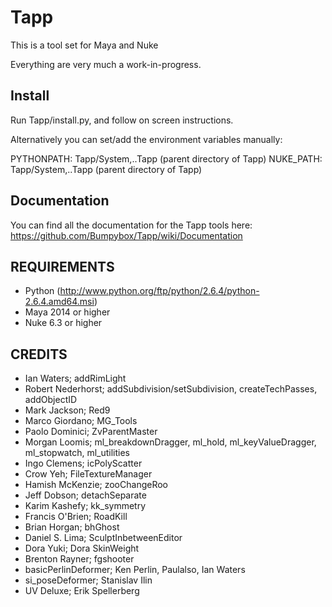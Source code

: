# Tapp

This is a tool set for Maya and Nuke

Everything are very much a work-in-progress.

## Install
Run Tapp/install.py, and follow on screen instructions.

Alternatively you can set/add the environment variables manually:

PYTHONPATH: Tapp/System,..Tapp (parent directory of Tapp)
NUKE_PATH: Tapp/System,..Tapp (parent directory of Tapp)

## Documentation

You can find all the documentation for the Tapp tools here: https://github.com/Bumpybox/Tapp/wiki/Documentation

## REQUIREMENTS

- Python (http://www.python.org/ftp/python/2.6.4/python-2.6.4.amd64.msi)
- Maya 2014 or higher
- Nuke 6.3 or higher

## CREDITS

- Ian Waters; addRimLight
- Robert Nederhorst; addSubdivision/setSubdivision, createTechPasses, addObjectID
- Mark Jackson; Red9
- Marco Giordano; MG_Tools
- Paolo Dominici; ZvParentMaster
- Morgan Loomis; ml_breakdownDragger, ml_hold, ml_keyValueDragger, ml_stopwatch, ml_utilities
- Ingo Clemens; icPolyScatter
- Crow Yeh; FileTextureManager
- Hamish McKenzie; zooChangeRoo
- Jeff Dobson; detachSeparate
- Karim Kashefy; kk_symmetry
- Francis O'Brien; RoadKill
- Brian Horgan; bhGhost
- Daniel S. Lima; SculptInbetweenEditor
- Dora Yuki; Dora SkinWeight
- Brenton Rayner; fgshooter
- basicPerlinDeformer; Ken Perlin, Paulalso, Ian Waters
- si_poseDeformer; Stanislav Ilin
- UV Deluxe; Erik Spellerberg
